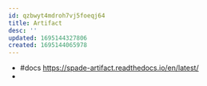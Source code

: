 ```yaml
---
id: qzbwyt4mdroh7vj5foeqj64
title: Artifact
desc: ''
updated: 1695144327806
created: 1695144065978
---
```


- #docs https://spade-artifact.readthedocs.io/en/latest/
- 
